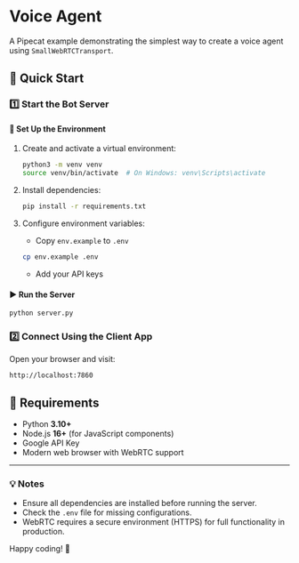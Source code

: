 # Voice Agent

A Pipecat example demonstrating the simplest way to create a voice agent using `SmallWebRTCTransport`.

## 🚀 Quick Start

### 1️⃣ Start the Bot Server

#### 🔧 Set Up the Environment
1. Create and activate a virtual environment:
   ```bash
   python3 -m venv venv
   source venv/bin/activate  # On Windows: venv\Scripts\activate
   ```

2. Install dependencies:
   ```bash
   pip install -r requirements.txt
   ```

3. Configure environment variables:
   - Copy `env.example` to `.env`
   ```bash
   cp env.example .env
   ```
   - Add your API keys

#### ▶️ Run the Server
```bash
python server.py
```

### 2️⃣ Connect Using the Client App

Open your browser and visit:
```
http://localhost:7860
```

## 📌 Requirements

- Python **3.10+**
- Node.js **16+** (for JavaScript components)
- Google API Key
- Modern web browser with WebRTC support

---

### 💡 Notes
- Ensure all dependencies are installed before running the server.
- Check the `.env` file for missing configurations.
- WebRTC requires a secure environment (HTTPS) for full functionality in production.

Happy coding! 🎉